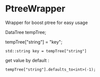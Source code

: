 # PtreeWrapper
Wrapper for boost ptree for easy usage

DataTree tempTree;

tempTree["string"] = "key";

    std::string key = tempTree["string"]


get value by default :

    tempTree["string"].defaults_to<int>(-1);
